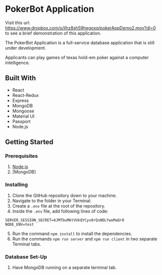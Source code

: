 # PokerBot Application

Visit this url: https://www.dropbox.com/s/ilhz8sh59hegoxq/pokerAppDemo2.mov?dl=0 
to see a brief demonstration of this application.

The PokerBot Application is a full-service database application that is still under development.

Applicants can play games of texas hold-em poker against a computer intelligence.

## Built With

* React
* React-Redux
* Express
* MongoDB
* Mongoose
* Material UI
* Passport
* Node.js

## Getting Started

### Prerequisites

1. [Node.js](http://nodejs.org/)
2. [MongoDB]

### Installing

1. Clone the GitHub repository down to your machine.
2. Navigate to the folder in your Terminal.
3. Create a `.env` file at the root of the repository.
4. Inside the `.env` file, add following lines of code:

```env
SERVER_SESSION_SECRET=6JMTbuM6tVUkQYCyv8rQsNOLYwoMaQr0
NODE_ENV=test
```

5. Run the command `npm install` to install the dependencies.
6. Run the commands `npm run server` and `npm run client` in two separate Terminal tabs.

### Database Set-Up

1. Have MongoDB running on a separate terminal tab.
